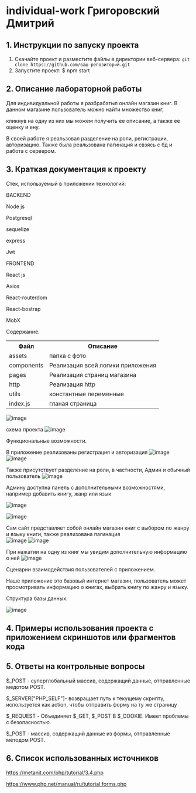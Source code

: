 # individual-work Григоровский Дмитрий
## 1. Инструкции по запуску проекта
1. Скачайте проект и разместите файлы в директории веб-сервера:
`git clone https://github.com/ваш-репозиторий.git`
2. Запустите проект:
   $ npm start

   
## 2. Описание лабораторной работы   

Для индивидуальной работы я разбрабатыл онлайн магазин книг. В данном магазине пользователь можно найти множество книг,

кликнув на одну из них мы можем получить ее описание, а также ее оценку и ену.

В своей работе я реальзовал разделение на роли, регистрации, авторизацию. Также была реальзована пагинация и свзясь с бд и работа с сервером.   

## 3. Краткая документация к проекту 

Стек, используемый в приложении технологий:

BACKEND                

Node js  

Postgresql 

sequelize 

express 

Jwt

FRONTEND

 React js   
 
Axios

 React-routerdom 
 
React-bostrap

 MobX

Содержание.

<table>
    <tr>
        <th>Файл</th>
        <th>Описание</th>
    </tr>
    <tr>
        <td>assets</td>
        <td>папка с фото</td>
    </tr>
    <tr>
       <td>components</td>
      <td>Реализация всей логики приложения</td>
    </tr>
     <tr>
          <td>pages</td>
      <td>Реализация страниц магазина </td>
    </tr>
   <tr>
          <td>http</td>
      <td>Реализация http</td>
    </tr>
  <tr>
        <td>utils</td>
        <td>константные переменные </td>
    </tr>
  <tr>
        <td>index.js</td>
        <td>гланая страница</td>
    </tr>
</table>

![image](https://github.com/user-attachments/assets/283c2514-819e-4636-9e37-4620a76043b2)

схема проекта
![image](https://github.com/user-attachments/assets/665a268f-10b3-4ef9-82c3-dfa095f567a6)

Функциональные возможности.

В приложение реализованы регистрация и авторизация
![image](https://github.com/user-attachments/assets/2b57b05b-ead3-4b57-83a9-7fe32ffe4a40)
![image](https://github.com/user-attachments/assets/5b4e67aa-5195-4405-8357-363133b4b378)

Также присутствует разделение на роли, в частности, Админ и обычный пользователь
![image](https://github.com/user-attachments/assets/d7b40e70-d4b4-46e3-9f39-8fb0af914080)

Админу доступна панель с дополнительными возможностями, например добавить книгу, жанр или язык

![image](https://github.com/user-attachments/assets/45d785e6-ba9b-485f-bd1b-34962c0ef235)

![image](https://github.com/user-attachments/assets/8c55f604-fb30-407f-b877-c8389bedda60)

Сам сайт представляет собой онлайн магазин книг с выбором по жанру и языку книги, также реализована пагинация  
![image](https://github.com/user-attachments/assets/fbd2922c-e8c2-4936-aa4a-b30aece44f29)
![image](https://github.com/user-attachments/assets/c6de746b-594c-4887-8e17-bf3e9d406366)

При нажатии на одну из книг мы увидим дополнительную информацию о ней 
![image](https://github.com/user-attachments/assets/bdcb5635-2c20-486a-94ee-b748469e4f98)

Сценарии взаимодействия пользователей с приложением.

Наше приложение это базовый интернет магазин, пользователь может просмотривать информацию о книгах, выбрать книгу по жанру и языку.

Структура базы данных.

![image](https://github.com/user-attachments/assets/f768efcc-b363-42f5-8300-9bb6aff0da91)



## 4. Примеры использования проекта с приложением скриншотов или фрагментов кода



## 5. Ответы на контрольные вопросы

$_POST - суперглобальный массив, содержащий данные, отправленные медотом POST.

$_SERVER["PHP_SELF"]- возвращает путь к текущему скрипту, используется как action, чтобы отправить форму на ту же страницу

$_REQUEST - Объединяет $_GET, $_POST B $_COOKIE. Имеет проблемы с безопасностью.

$_POST - массив, содержащий данные из формы, отправленные методом POST.

## 6. Список использованных источников

https://metanit.com/php/tutorial/3.4.php

https://www.php.net/manual/ru/tutorial.forms.php



